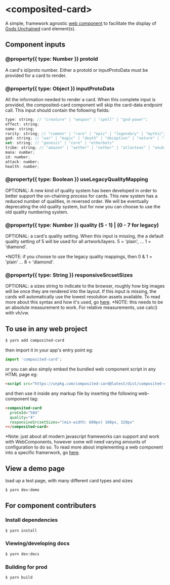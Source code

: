 # \<composited-card\>

A simple, framework agnostic [web component](https://developer.mozilla.org/en-US/docs/Web/Web_Components) to facilitate the display of [Gods Unchained](https://godsunchained.com/) card element(s).

## Component inputs

### @property({ type: Number }) protoId

A card's id/proto number. Either a protoId or inputProtoData must be provided for a card to render.

### @property({ type: Object }) inputProtoData

All the information needed to render a card. When this complete input is provided, the composited-card component will skip the card-data endpoint call.
This input should contain the following fields:

```javascript
type: string; // "creature" | "weapon" | "spell" | "god-power";
effect: string;
name: string;
rarity: string; // "common" | "rare" | "epic" | "legendary" | "mythic";
god: string; // "war" | "magic" | "death" | "deception" | "nature" | "light";
set: string; // "genesis" | "core" | "etherbots"
tribe: string; // "amazon" | "aether" | "nether" | "atlantean" | "anubian" | "mystic" | "viking" | "dragon" | "guild" | "olympian" | "structure" | "wild"
mana: number;
id: number;
attack: number;
health: number;
```

### @property({ type: Boolean }) useLegacyQualityMapping

OPTIONAL: A new kind of quality system has been developed in order to better support the on-chaining process for cards. This new system has a reduced number of qualities, in reversed order. We will be eventually deprecating the old quality system, but for now you can choose to use the old quality numbering system.


### @property({ type: Number }) quality (5 - 1) | (0 - 7 for legacy)

OPTIONAL: a card's quality setting. When this input is missing, the a default quality setting of 5 will be used for all artwork/layers. 5 = 'plain', ... 1 = 'diamond'. 

*NOTE: if you choose to use the legacy quality mappings, then 0 & 1 = 'plain' ... 8 = 'diamond'.


### @property({ type: String }) responsiveSrcsetSizes

OPTIONAL: a sizes string to indicate to the browser, roughly how big images will be once they are rendered into the layout. If this input is missing, the cards will automatically use the lowest resolution assets available. To read more about this syntax and how it's used, go [here](https://css-tricks.com/sometimes-sizes-is-quite-important/). \*NOTE: this needs to be an absolute measurement to work. For relative measurements, use calc() with vh/vw.

## To use in any web project

```bash
$ yarn add composited-card
```
then import it in your app's entry point eg:
```javascript
import 'composited-card';
```
or you can also simply embed the bundled web component script in any HTML page eg:
```html
<script src="https://unpkg.com/composited-card@latest/dist/composited-card.packed.js"></script>
```
and then use it inside any markup file by inserting the following web-component tag:

```html
<composited-card
  protoId="584"
  quality="4"
  responsiveSrcsetSizes="(min-width: 600px) 160px, 320px"
></composited-card>
```
*Note: just about all modern javascript frameworks can support and work with WebComponents, however some will need varying amounts of configuration to do so. To read more about implementing a web component into a specific framerwork, go [here](https://custom-elements-everywhere.com).

## View a demo page

load up a test page, with many different card types and sizes

```bash
$ yarn dev:demo
```

## For component contributers

### Install dependencies

```bash
$ yarn install
```

### Viewing/developing docs

```bash
$ yarn dev:docs
```

### Building for prod

```bash
$ yarn build
```
